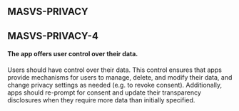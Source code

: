 ##  MASVS-PRIVACY

## MASVS-PRIVACY-4

#### The app offers user control over their data.

Users should have control over their data. This control ensures that apps provide mechanisms for users to manage, delete, and modify their data, and change privacy settings as needed (e.g. to revoke consent). Additionally, apps should re-prompt for consent and update their transparency disclosures when they require more data than initially specified.